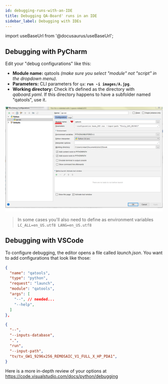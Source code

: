 ```yaml
---
id: debugging-runs-with-an-IDE
title: Debugging QA-Board' runs in an IDE
sidebar_label: Debugging with IDEs
---
```

import useBaseUrl from '@docusaurus/useBaseUrl';

## Debugging with PyCharm
Edit your "debug configurations" like this:

- **Module name:** qatools *(make sure you select "module" not "script" in the dropdown menu).*
- **Parameters:** CLI parameters for `qa`: **`run -i images/A.jpg`**.
- **Working directory:** Check it’s defined as the directory with *qaboard.yaml*. If this directory happens to have a subfolder named "qatools", use it.


![pyCharm setup](/img/pycharm-debugging-setup.png)

> In some cases you'll also need to define as environment variables `LC_ALL=en_US.utf8 LANG=en_US.utf8`

## Debugging with VSCode
To configure debugging, the editor opens a file called *launch.json*. You want to add configurations that look like those:

```json
{
  "name": "qatools",
  "type": "python",
  "request": "launch",
  "module": "qatools",
  "args": [
    "--", // needed...
    "--help",
  ]
},
```

```json
{
  "--",
  "--inputs-database",
  ".",
  "run",
  "--input-path",
  "tv/tv_GW1_9296x256_REMOSAIC_V1_FULL_X_HP_PDA1",
}
```

Here is a more in-depth review of your options at https://code.visualstudio.com/docs/python/debugging
